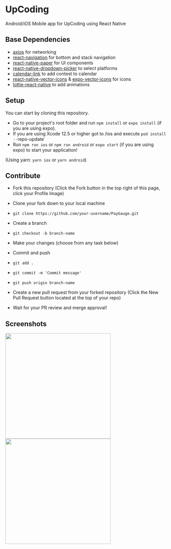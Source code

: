 # UpCoding
Android/iOS Mobile app for UpCoding using React Native

## Base Dependencies
- [axios](https://axios-http.com/docs/intro) for networking
- [react-navigation](https://reactnavigation.org/) for bottom and stack navigation
- [react-native-paper](https://reactnativepaper.com/) for UI components
- [react-native-dropdown-picker](https://www.npmjs.com/package/react-native-dropdown-picker) to select platforms
- [calendar-link](https://www.npmjs.com/package/calendar-link) to add contest to calendar
- [react-native-vector-icons](https://github.com/oblador/react-native-vector-icons) & [expo-vector-icons](https://www.npmjs.com/package/@expo/vector-icons) for icons
- [lottie-react-native](https://www.npmjs.com/package/lottie-react-native) to add animations

## Setup

You can start by cloning this repository.

- Go to your project's root folder and run `npm install` or `expo install` (if you are using expo).
- If you are using Xcode 12.5 or higher got to /ios and execute `pod install --`repo-update`
- Run `npm run ios` or `npm run android` or `expo start` (if you are using expo) to start your application!

(Using yarn: `yarn ios` or `yarn android`)

## Contribute

- Fork this repository (Click the Fork button in the top right of this page, click your Profile Image)
- Clone your fork down to your local machine
- `git clone https://github.com/your-username/PayGauge.git`
- Create a branch
- `git checkout -b branch-name`
- Make your changes (choose from any task below)
- Commit and push
- `git add .`
- `git commit -m 'Commit message'`
- `git push origin branch-name`

- Create a new pull request from your forked repository (Click the New Pull Request button located at the top of your repo)
- Wait for your PR review and merge approval!

## Screenshots

<p align = "left">
  <img src="https://github.com/sahanmndl/UpCoding/assets/76529959/a5bbfbf0-8bda-4d75-9de9-769ca663b8ae" width="330">
  <img src="https://github.com/sahanmndl/UpCoding/assets/76529959/0420ba42-56e6-4d49-9648-b4d83d09d2de" width="330">
</p>
